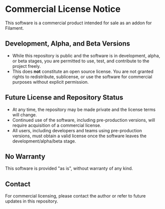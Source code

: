 # Commercial License Notice

This software is a commercial product intended for sale as an addon for Filament.

## Development, Alpha, and Beta Versions

- While this repository is public and the software is in development, alpha, or beta stages, you are permitted to use, test, and contribute to the project freely.
- This does **not** constitute an open source license. You are not granted rights to redistribute, sublicense, or use the software for commercial purposes without explicit permission.

## Future License and Repository Status

- At any time, the repository may be made private and the license terms will change.
- Continued use of the software, including pre-production versions, will require acquisition of a commercial license.
- All users, including developers and teams using pre-production versions, must obtain a valid license once the software leaves the development/alpha/beta stage.

## No Warranty

This software is provided "as is", without warranty of any kind.

## Contact

For commercial licensing, please contact the author or refer to future updates in this repository.

